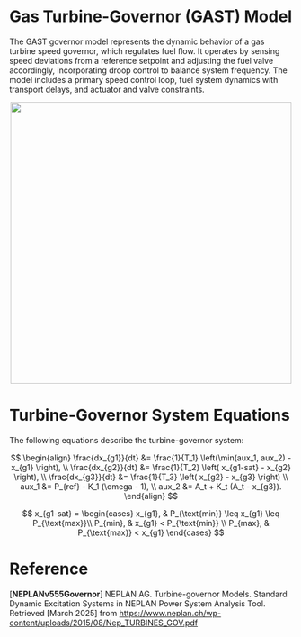 # Gas Turbine-Governor (GAST) Model

The GAST governor model represents the dynamic behavior of a gas turbine speed governor, which regulates fuel flow. It operates by sensing speed deviations from a reference setpoint and adjusting the fuel valve accordingly, incorporating droop control to balance system frequency. The model includes a primary speed control loop, fuel system dynamics with transport delays, and actuator and valve constraints.

<div align="center">
  <img src="https://github.com/user-attachments/assets/e0af684c-1428-4fc2-80e7-772a7fdc31e2" width="500">
</div>

# Turbine-Governor System Equations
The following equations describe the turbine-governor system:

$$
\begin{align}
    \frac{dx_{g1}}{dt} &= \frac{1}{T_1} \left(\min(aux_1, aux_2) - x_{g1} \right), \\
    \frac{dx_{g2}}{dt} &= \frac{1}{T_2} \left( x_{g1-sat} - x_{g2} \right), \\
    \frac{dx_{g3}}{dt} &= \frac{1}{T_3} \left( x_{g2} - x_{g3} \right) \\
    aux_1 &= P_{ref} - K_1 (\omega - 1), \\
    aux_2 &= A_t + K_t (A_t - x_{g3}).
\end{align}
$$

$$
x_{g1-sat} =
\begin{cases} 
    x_{g1}, & P_{\text{min}} \leq x_{g1} \leq P_{\text{max}}\\
    P_{min}, & x_{g1} < P_{\text{min}}  \\
    P_{max}, & P_{\text{max}} < x_{g1} 
\end{cases}
$$

# Reference
[**NEPLANv555Governor**]  NEPLAN AG. Turbine-governor Models. Standard Dynamic Excitation Systems in NEPLAN Power System Analysis Tool. Retrieved [March 2025] from https://www.neplan.ch/wp-content/uploads/2015/08/Nep_TURBINES_GOV.pdf
